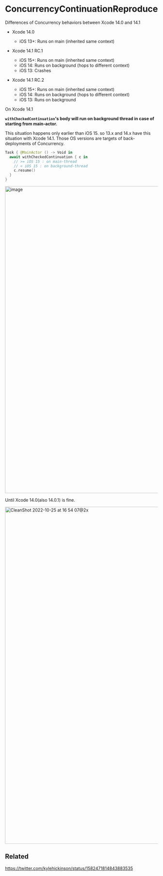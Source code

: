 # ConcurrencyContinuationReproduce

Differences of Concurrency behaviors between Xcode 14.0 and 14.1

- Xcode 14.0
  - iOS 13+: Runs on main (inherited same context)

- Xcode 14.1 RC.1
  - iOS 15+: Runs on main (inherited same context)
  - iOS 14: Runs on background (hops to different context)
  - iOS 13: Crashes 

- Xcode 14.1 RC.2
  - iOS 15+: Runs on main (inherited same context)
  - iOS 14: Runs on background (hops to different context)
  - iOS 13: Runs on background

On Xcode 14.1

**`withCheckedContinuation`'s body will run on background thread in case of starting from main-actor.**

This situation happens only earlier than iOS 15. so 13.x and 14.x have this situation with Xcode 14.1.
Those OS versions are targets of back-deployments of Concurrency.

```swift
Task { @MainActor () -> Void in
  await withCheckedContinuation { c in    
    // >= iOS 15 : on main-thread
    // < iOS 15 : on background-thread
    c.resume()
  }
}
```

<img width="1009" alt="image" src="https://user-images.githubusercontent.com/1888355/196978627-0551ca65-882a-445d-abf9-4ef1511805a0.png">

Until Xcode 14.0(also 14.0.1) is fine. 


<img width="1108" alt="CleanShot 2022-10-25 at 16 54 07@2x" src="https://user-images.githubusercontent.com/1888355/197716089-909b9e2d-3d6a-4b7f-a61a-b7841d105648.png">


## Related

https://twitter.com/kylehickinson/status/1582471814843883535
